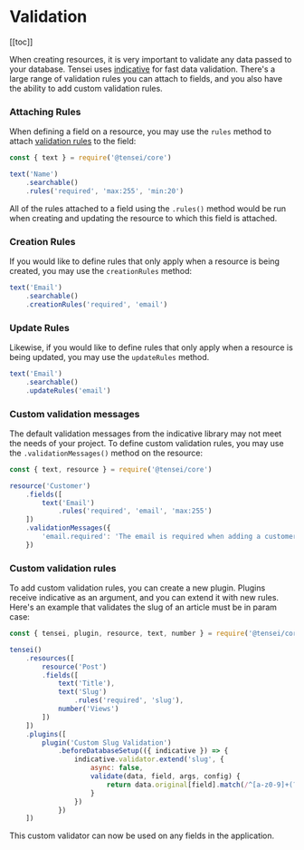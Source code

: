 # Validation

[[toc]]

When creating resources, it is very important to validate any data passed to your database. Tensei uses [indicative](https://indicative.adonisjs.com) for fast data validation. There's a large range of validation rules you can attach to fields, and you also have the ability to add custom validation rules.

### Attaching Rules

When defining a field on a resource, you may use the `rules` method to attach [validation rules](https://indicative.adonisjs.com/validations/master) to the field:

```js
const { text } = require('@tensei/core')

text('Name')
    .searchable()
    .rules('required', 'max:255', 'min:20')
```

All of the rules attached to a field using the `.rules()` method would be run when creating and updating the resource to which this field is attached.

### Creation Rules

If you would like to define rules that only apply when a resource is being created, you may use the `creationRules` method:

```js
text('Email')
    .searchable()
    .creationRules('required', 'email')
```

### Update Rules

Likewise, if you would like to define rules that only apply when a resource is being updated, you may use the `updateRules` method. 

```js
text('Email')
    .searchable()
    .updateRules('email')
```

### Custom validation messages

The default validation messages from the indicative library may not meet the needs of your project. To define custom validation rules, you may use the `.validationMessages()` method on the resource:

```js
const { text, resource } = require('@tensei/core')

resource('Customer')
    .fields([
        text('Email')
            .rules('required', 'email', 'max:255')
    ])
    .validationMessages({
        'email.required': 'The email is required when adding a customer.'
    })
```

### Custom validation rules

To add custom validation rules, you can create a new plugin. Plugins receive indicative as an argument, and you can extend it with new rules. Here's an example that validates the slug of an article must be in param case:

```js
const { tensei, plugin, resource, text, number } = require('@tensei/core')

tensei()
    .resources([
        resource('Post')
        .fields([
            text('Title'),
            text('Slug')
                .rules('required', 'slug'),
            number('Views')
        ])
    ])
    .plugins([
        plugin('Custom Slug Validation')
            .beforeDatabaseSetup(({ indicative }) => {
                indicative.validator.extend('slug', {
                    async: false,
                    validate(data, field, args, config) {
                        return data.original[field].match(/^[a-z0-9]+(?:-[a-z0-9]+)*$/)
                    }
                })
            })
    ])
```

This custom validator can now be used on any fields in the application. 
